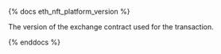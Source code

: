 {% docs eth_nft_platform_version %}

The version of the exchange contract used for the transaction.

{% enddocs %}